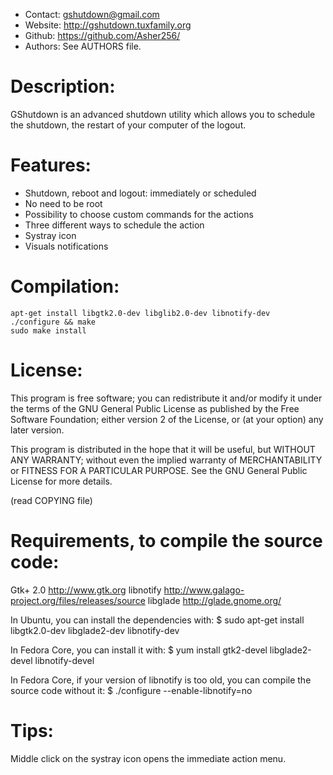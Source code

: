 
* Contact: gshutdown@gmail.com
* Website: http://gshutdown.tuxfamily.org
* Github:  https://github.com/Asher256/
* Authors: See AUTHORS file.

# Description:
   
   GShutdown is an advanced shutdown utility which allows you to schedule 
   the shutdown, the restart of your computer of the logout.

# Features:

   * Shutdown, reboot and logout: immediately or scheduled
   * No need to be root
   * Possibility to choose custom commands for the actions
   * Three different ways to schedule the action
   * Systray icon
   * Visuals notifications

# Compilation:
	apt-get install libgtk2.0-dev libglib2.0-dev libnotify-dev	
	./configure && make
	sudo make install

# License:

   This program is free software; you can redistribute it and/or modify
   it under the terms of the GNU General Public License as published by
   the Free Software Foundation; either version 2 of the License, or
   (at your option) any later version.

   This program is distributed in the hope that it will be useful,
   but WITHOUT ANY WARRANTY; without even the implied warranty of
   MERCHANTABILITY or FITNESS FOR A PARTICULAR PURPOSE.  See the
   GNU General Public License for more details.

   (read COPYING file)

# Requirements, to compile the source code:

   Gtk+ 2.0   http://www.gtk.org
   libnotify  http://www.galago-project.org/files/releases/source
   libglade   http://glade.gnome.org/

   In Ubuntu, you can install the dependencies with:
       $ sudo apt-get install libgtk2.0-dev libglade2-dev libnotify-dev

   In Fedora Core, you can install it with:
       $ yum install gtk2-devel libglade2-devel libnotify-devel

   In Fedora Core, if your version of libnotify is too old, you
   can compile the source code without it:
       $ ./configure --enable-libnotify=no

# Tips:

   Middle click on the systray icon opens the immediate action menu.

